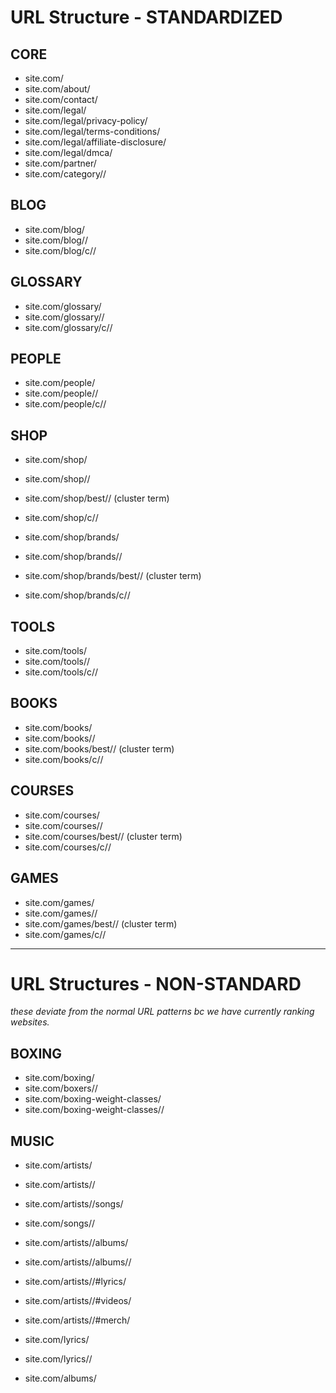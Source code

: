 # URL Structure - STANDARDIZED

## CORE
- site.com/
- site.com/about/
- site.com/contact/
- site.com/legal/
- site.com/legal/privacy-policy/
- site.com/legal/terms-conditions/
- site.com/legal/affiliate-disclosure/
- site.com/legal/dmca/
- site.com/partner/
- site.com/category/<keyword>/


## BLOG
- site.com/blog/
- site.com/blog/<single>/
- site.com/blog/c/<category>/


## GLOSSARY
- site.com/glossary/
- site.com/glossary/<single>/
- site.com/glossary/c/<category>/


## PEOPLE
- site.com/people/
- site.com/people/<single>/
- site.com/people/c/<category>/


## SHOP
- site.com/shop/
- site.com/shop/<single>/
- site.com/shop/best/<keyword>/ (cluster term)
- site.com/shop/c/<category>/

- site.com/shop/brands/
- site.com/shop/brands/<single>/
- site.com/shop/brands/best/<keyword>/ (cluster term)
- site.com/shop/brands/c/<category>/


## TOOLS
- site.com/tools/
- site.com/tools/<single>/
- site.com/tools/c/<category>/


## BOOKS
- site.com/books/
- site.com/books/<single>/
- site.com/books/best/<keyword>/ (cluster term)
- site.com/books/c/<category>/


## COURSES
- site.com/courses/
- site.com/courses/<single>/
- site.com/courses/best/<keyword>/ (cluster term)
- site.com/courses/c/<category>/


## GAMES
- site.com/games/
- site.com/games/<single>/
- site.com/games/best/<keyword>/ (cluster term)
- site.com/games/c/<category>/


---

# URL Structures - NON-STANDARD

*these deviate from the normal URL patterns bc we have currently ranking websites.*

## BOXING


- site.com/boxing/
- site.com/boxers/<boxer>/
- site.com/boxing-weight-classes/
- site.com/boxing-weight-classes/<weight-class>/


## MUSIC
- site.com/artists/

- site.com/artists/<artist>/
- site.com/artists/<artist>/songs/
- site.com/songs/<song>/

- site.com/artists/<artist>/albums/
- site.com/artists/<artist>/albums/<album>/
- site.com/artists/<artist>/#lyrics/
- site.com/artists/<artist>/#videos/
- site.com/artists/<artist>/#merch/

- site.com/lyrics/
- site.com/lyrics/<letter>/

- site.com/albums/

